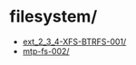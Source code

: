 # filesystem/

* [ext_2_3_4-XFS-BTRFS-001/](ext_2_3_4-XFS-BTRFS-001/index.md)
* [mtp-fs-002/](mtp-fs-002/index.md)

